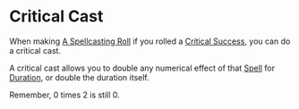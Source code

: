 # Critical Cast

When making [A Spellcasting Roll](../../Magic/Spellcasting.md#The%20Spellcasting%20Roll) if you rolled a [Critical Success](Critical%20Success.md), you can do a critical cast.

A critical cast allows you to double any numerical effect of that [Spell](../../Magic/Spells.md) for [Duration](../../Magic/Spellcasting.md#Duration), or double the duration itself.

Remember, 0 times 2 is still 0.
